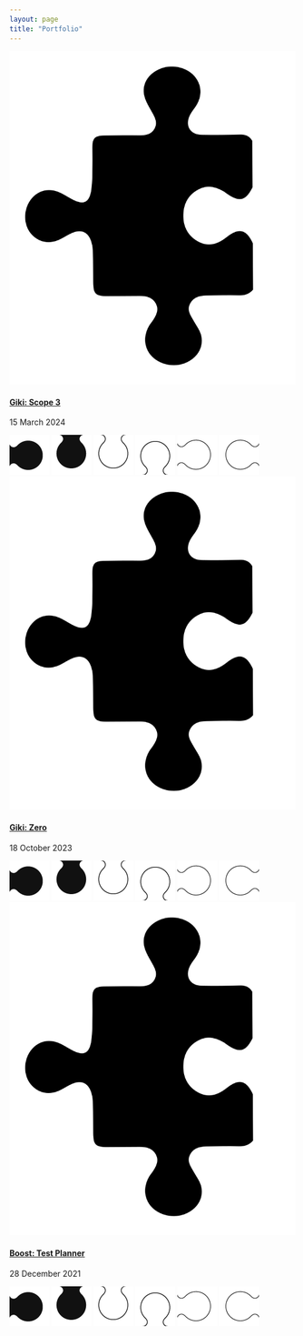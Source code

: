 ```yaml
---
layout: page
title: "Portfolio"
---
```

<section class="puzzleContainer">
    <div class="puzzleGrid">
        <summary class="article">
            <section class="article-summary-header">
                <a href="/2023-05-15-new-feature-case-study">
                    <img src="/assets/img/icons/puzzle.svg" class="svgStyle" alt="Pattern Libraries">
                </a>
                <h4>
                    <a href="/2023-05-15-new-feature-case-study">Giki: Scope 3</a>
                </h4>
                <p class="dateStyle">15 March 2024</p>    
            </section>
        </summary>
        <img class="puzzleIcon blackright" src="/assets/img/puzzle/blackright.png">        
        <img class="puzzleIcon blackdown" src="/assets/img/puzzle/blackdown.png">        
        <img class="puzzleIcon whitedown" src="/assets/img/puzzle/whitedown.png"> 
        <img class="puzzleIcon whiteup" src="/assets/img/puzzle/whiteup.png">        
        <img class="puzzleIcon whiteleft" src="/assets/img/puzzle/whiteleft.png"> 
        <img class="puzzleIcon whiteright" src="/assets/img/puzzle/whiteright.png"> 
    </div>
    <div class="puzzleGrid">                    
    <summary class="article">
        <section class="article-summary-header">
            <a href="/2024-01-25-redesign-case-study/">
                <img src="/assets/img/icons/puzzle.svg" class="svgStyle" alt="Design Systems">
            </a>
            <h4>
                <a href="/2024-01-25-redesign-case-study/">Giki: Zero</a>
            </h4>
            <p class="dateStyle">18 October 2023</p>
        </section>
    </summary>
        <img class="puzzleIcon blackright" src="/assets/img/puzzle/blackright.png">        
        <img class="puzzleIcon blackdown" src="/assets/img/puzzle/blackdown.png">        
        <img class="puzzleIcon whitedown" src="/assets/img/puzzle/whitedown.png"> 
        <img class="puzzleIcon whiteup" src="/assets/img/puzzle/whiteup.png">        
        <img class="puzzleIcon whiteleft" src="/assets/img/puzzle/whiteleft.png"> 
        <img class="puzzleIcon whiteright" src="/assets/img/puzzle/whiteright.png"> 
    </div>
    <div class="puzzleGrid">
        <summary class="article">
            <section class="article-summary-header">
                <a href="/2024-01-25-redesign-case-study/">
                    <img src="/assets/img/icons/puzzle.svg" class="svgStyle" alt="Wireframing">
                </a>
                <h4>
                    <a href="/2023-05/15-new-feature-case-study/">Boost: Test Planner</a>
                </h4>
                <p class="dateStyle">28 December 2021</p>
            </section>
        </summary>
        <img class="puzzleIcon blackright" src="/assets/img/puzzle/blackright.png">        
        <img class="puzzleIcon blackdown" src="/assets/img/puzzle/blackdown.png">        
        <img class="puzzleIcon whitedown" src="/assets/img/puzzle/whitedown.png"> 
        <img class="puzzleIcon whiteup" src="/assets/img/puzzle/whiteup.png">        
        <img class="puzzleIcon whiteleft" src="/assets/img/puzzle/whiteleft.png"> 
        <img class="puzzleIcon whiteright" src="/assets/img/puzzle/whiteright.png"> 
    </div>
</section>
<div style="clear:both; margin-bottom:40px;"></div>
